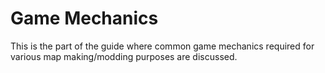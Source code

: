 # Game Mechanics

This is the part of the guide where common game mechanics required for various map making/modding purposes are discussed.